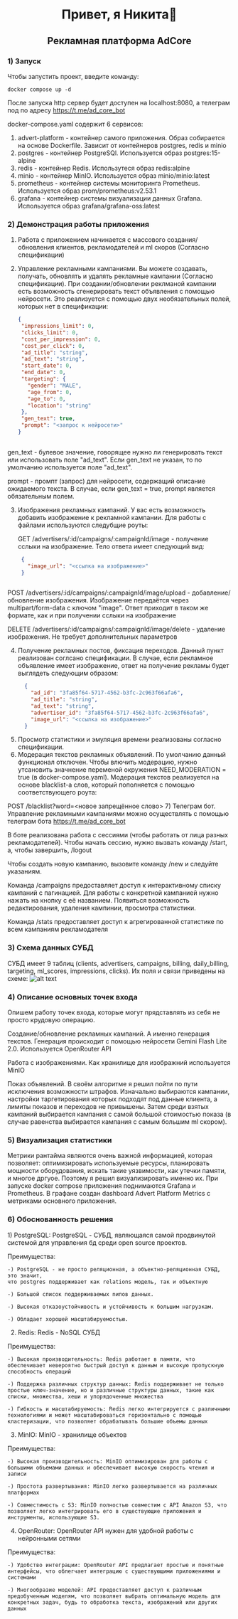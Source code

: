 <h1 align="center">Привет, я Никита👋</h1>

<h2 align="center">Рекламная платформа AdCore </h2>

<h3>1) Запуск</h3>

Чтобы запустить проект, введите команду:

```shell
docker compose up -d
```

После запуска http сервер будет доступен на localhost:8080, а телеграм под по адресу https://t.me/ad_core_bot

docker-compose.yaml содержит 6 сервисов:

1) advert-platform - контейнер самого приложения. Образ собирается на основе Dockerfile. Зависит от контейнеров postgres, redis и minio
2) postgres - контейнер PostgreSQl. Используется образ postgres:15-alpine
3) redis - контейнер Redis. Использутеся образ redis:alpine
4) minio - контейнер MinIO. Используется образ minio/minio:latest
5) prometheus - контейнер системы мониторинга Prometheus. Используется образ prom/prometheus:v2.53.1
6) grafana - контейнер системы визуализации данных Grafana. Используется образ grafana/grafana-oss:latest

<h3>2) Демонстрация работы приложения</h3>

1) Работа с приложением начинается с массового создания/обновления клиентов, рекламодателей и ml скоров (Согласно спецификации)

2) Управление рекламными кампаниями. Вы можете создавать, получать, обновлять и удалять рекламные кампании (Согласно спецификации). При создании/обновлении реклманой кампании есть возможность сгенерировать текст объявления с помощью нейросети. Это реализуется с помощью двух необязательных полей, которых нет в спецификации:
   ```json
   {
    "impressions_limit": 0,
    "clicks_limit": 0,
    "cost_per_impression": 0,
    "cost_per_click": 0,
    "ad_title": "string",
    "ad_text": "string",
    "start_date": 0,
    "end_date": 0,
    "targeting": {
      "gender": "MALE",
      "age_from": 0,
      "age_to": 0,
      "location": "string"
    },
    "gen_text": true,
    "prompt": "<запрос к нейросети>"
   }
  
  gen_text - булевое значение, говорящее нужно ли генерировать текст или использовать поле "ad_text". Если gen_text не указан, то по умолчанию используется поле "ad_text".
  
  prompt - промпт (запрос) для нейросети, содержащий описание ожидаемого текста. В случае, если gen_text = true, prompt является обязательным полем.

3) Изображения рекламных кампаний. У вас есть возможность добавить изображение к рекламной кампании. Для работы с файлами используются следубщие роуты:

   GET /advertisers/:id/campaigns/:campaignId/image - получение сслыки на изображение. Тело ответа имеет следующий вид:

   ```json
    {
      "image_url": "<ссылка на изображение>"
    }
  
  POST /advertisers/:id/campaigns/:campaignId/image/upload - добавление/обновление изображения. Изображение передаётся через multipart/form-data с ключом "image". Ответ приходит в таком же формате, как и при получении сслыки на изображение

  DELETE /advertisers/:id/campaigns/:campaignId/image/delete - удаление изображения. Не требует дополнительных параметров

4) Получение рекламных постов, фиксация переходов. Данный пункт реализован соглсано спецификации. В случае, если рекламное объявление имеет изображение, ответ на получение рекламы будет выглядеть следующим образом:
    ```json
      {
        "ad_id": "3fa85f64-5717-4562-b3fc-2c963f66afa6",
        "ad_title": "string",
        "ad_text": "string",
        "advertiser_id": "3fa85f64-5717-4562-b3fc-2c963f66afa6",
        "image_url": "<ссылка на изображение>"
      }

5) Просмотр статистики и эмуляция времени реализованы согласно спецификации.
6) Модерация текстов рекламных объявлений. По умолчанию данный функционал отключен. Чтобы влючить модерацию, нужно утсановить значнение переменой окружения NEED_MODERATION = true (в docker-compose.yaml). Модерация текстов реализуется на основе blacklist-а слов, который пополняется с помощью соответствующего роута:

  POST /blacklist?word=<новое запрещённое слово>
7) Телеграм бот. Управление рекламными кампаниями можно осуществлять с помощью телеграм бота https://t.me/ad_core_bot

   В боте реализована работа с сессиями (чтобы работать от лица разных рекламодателей). Чтобы начать сессию, нужно вызвать команду /start, а, чтобы завершить, /logout
   
   Чтобы создать новую кампанию, вызовите команду /new и следуйте указаниям.
   
   Команда /campaigns предоставляет доступ к интерактивному списку кампаний с пагинацией. Для работы с конкретной кампанией нужно нажать на кнопку с её названием. Появиться возможность редактирования, удаления кампинии, просмотра статистики.
   
   Команда /stats предоставляет доступ к агрегированной статистике по всем кампаниям рекламодателя

<h3>3) Схема данных СУБД</h3>

СУБД имеет 9 таблиц (clients, advertisers, campaigns, billing, daily_billing, targeting, ml_scores, impressions, clicks). Их поля и связи приведены на схеме:
      ![alt text](<volumes/db_scheme.png>)

<h3>4) Описание основных точек входа</h3>
Опишем работу точек входа, которые могут прядставлять из себя не просто крудовую операцию.

Создание/обновление рекламных кампаний. А именно генерация текстов. Генерация происходит с помощью нейросети Gemini Flash Lite 2.0. Используется OpenRouter API

Работа с изображениями. Как хранилище для изображний используется MinIO

Показ объявлений. В своём алгоритме я решил пойти по пути исключения возможности штрафов. Изначально выбираются кампании, настройки таргетирования которых подходят под данные клиента, а лимиты показов и переходов не привышены. Затем среди взятых кампаний выбирается кампания с самой большой стоимостью показа (в случае равенства выбирается кампания с самым большим ml скором).

<h3>5) Визуализация статистики</h3>
Метрики рантайма являются очень важной информацией, которая позволяет: оптимизировать используемые ресурсы, планировать мощности оборудования, искать такие уязвимости, как утечки памяти, и многое дргуое. Поэтому я решил визуализировать именно их. При запуске docker compose приложения поднимаются Grafana и Prometheus. В графане создан dashboard Advert Platform Metrics с метриками основного приложения.

<h3>6) Обоснованность решения</h3>
1) PostgreSQL:
PostgreSQL - СУБД, являющаяся самой продвинутой системой для управления бд среди open source проектов.

  Преимущества:

    -) PostgreSQL - не просто реляционная, а объектно-реляционная СУБД, это значит,
    что postgres поддерживает как relations модель, так и объектную
   
    -) Большой список поддерживаемых nипов данных.
   
    -) Высокая отказоустойчивость и устойчивость к большим нагрузкам.

    -) Обладает хорошей масштабируемостью.

2) Redis:
Redis - NoSQL СУБД

  Преимущества:
     
    -) Высокая производительность: Redis работает в памяти, что обеспечивает невероятно быстрый доступ к данным и высокую пропускную способность операций

    -) Поддержка различных структур данных: Redis поддерживает не только простые ключ-значение, но и различные структуры данных, такие как списки, множества, хеши и упорядоченные множества
     
    -) Гибкость и масштабируемость: Redis легко интегрируется с различными технологиями и может масштабироваться горизонтально с помощью кластеризации, что позволяет обрабатывать большие объемы данных

3) MinIO:
MinIO - хранилище объектов

  Преимущества:
     
    -) Высокая производительность: MinIO оптимизирован для работы с большими объемами данных и обеспечивает высокую скорость чтения и записи

    -) Простота развертывания: MinIO легко развертывается на различных платформах

    -) Совместимость с S3: MinIO полностью совместим с API Amazon S3, что позволяет легко интегрировать его в существующие приложения и инструменты, использующие S3.

4) OpenRouter:
OpenRouter API нужен для удобной работы с нейронными сетями

  Преимущества:

    -) Удобство интеграции: OpenRouter API предлагает простые и понятные интерфейсы, что облегчает интеграцию с существующими приложениями и системами

    -) Многообразие моделей: API предоставляет доступ к различным предобученным моделям, что позволяет выбрать оптимальную модель для конкретных задач, будь то обработка текста, изображений или других данных